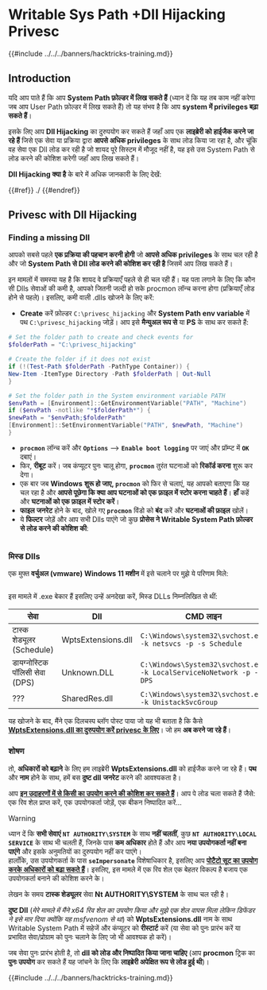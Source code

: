 # Writable Sys Path +Dll Hijacking Privesc

{{#include ../../../banners/hacktricks-training.md}}

## Introduction

यदि आप पाते हैं कि आप **System Path फ़ोल्डर में लिख सकते हैं** (ध्यान दें कि यह तब काम नहीं करेगा जब आप User Path फ़ोल्डर में लिख सकते हैं) तो यह संभव है कि आप **system में privileges बढ़ा सकते हैं**।

इसके लिए आप **Dll Hijacking** का दुरुपयोग कर सकते हैं जहाँ आप एक **लाइब्रेरी को हाईजैक करने जा रहे हैं** जिसे एक सेवा या प्रक्रिया द्वारा **आपसे अधिक privileges** के साथ लोड किया जा रहा है, और चूंकि वह सेवा एक Dll लोड कर रही है जो शायद पूरे सिस्टम में मौजूद नहीं है, यह इसे उस System Path से लोड करने की कोशिश करेगी जहाँ आप लिख सकते हैं।

**Dll Hijacking क्या है** के बारे में अधिक जानकारी के लिए देखें:

{{#ref}}
./
{{#endref}}

## Privesc with Dll Hijacking

### Finding a missing Dll

आपको सबसे पहले **एक प्रक्रिया की पहचान करनी होगी** जो **आपसे अधिक privileges** के साथ चल रही है और जो **System Path से Dll लोड करने की कोशिश कर रही है** जिसमें आप लिख सकते हैं।

इन मामलों में समस्या यह है कि शायद वे प्रक्रियाएँ पहले से ही चल रही हैं। यह पता लगाने के लिए कि कौन सी Dlls सेवाओं की कमी है, आपको जितनी जल्दी हो सके procmon लॉन्च करना होगा (प्रक्रियाएँ लोड होने से पहले)। इसलिए, कमी वाली .dlls खोजने के लिए करें:

- **Create** करें फ़ोल्डर `C:\privesc_hijacking` और **System Path env variable** में पथ `C:\privesc_hijacking` जोड़ें। आप इसे **मैन्युअल रूप से** या **PS** के साथ कर सकते हैं:
```powershell
# Set the folder path to create and check events for
$folderPath = "C:\privesc_hijacking"

# Create the folder if it does not exist
if (!(Test-Path $folderPath -PathType Container)) {
New-Item -ItemType Directory -Path $folderPath | Out-Null
}

# Set the folder path in the System environment variable PATH
$envPath = [Environment]::GetEnvironmentVariable("PATH", "Machine")
if ($envPath -notlike "*$folderPath*") {
$newPath = "$envPath;$folderPath"
[Environment]::SetEnvironmentVariable("PATH", $newPath, "Machine")
}
```
- **`procmon`** लॉन्च करें और **`Options`** --> **`Enable boot logging`** पर जाएं और प्रॉम्प्ट में **`OK`** दबाएं।
- फिर, **रीबूट** करें। जब कंप्यूटर पुनः चालू होगा, **`procmon`** तुरंत घटनाओं को **रिकॉर्ड करना** शुरू कर देगा।
- एक बार जब **Windows** **शुरू हो जाए, `procmon`** को फिर से चलाएं, यह आपको बताएगा कि यह चल रहा है और **आपसे पूछेगा कि क्या आप घटनाओं को एक फ़ाइल में स्टोर करना चाहते हैं**। **हाँ** कहें और **घटनाओं को एक फ़ाइल में स्टोर करें**।
- **फाइल** **जनरेट** होने के बाद, खोले गए **`procmon`** विंडो को **बंद** करें और **घटनाओं की फ़ाइल** खोलें।
- ये **फिल्टर** जोड़ें और आप सभी Dlls पाएंगे जो कुछ **प्रोसेस ने Writable System Path फ़ोल्डर से लोड करने की कोशिश की**:

<figure><img src="../../../images/image (945).png" alt=""><figcaption></figcaption></figure>

### मिस्ड Dlls

एक मुफ्त **वर्चुअल (vmware) Windows 11 मशीन** में इसे चलाने पर मुझे ये परिणाम मिले:

<figure><img src="../../../images/image (607).png" alt=""><figcaption></figcaption></figure>

इस मामले में .exe बेकार हैं इसलिए उन्हें अनदेखा करें, मिस्ड DLLs निम्नलिखित से थीं:

| सेवा                             | Dll                | CMD लाइन                                                             |
| ------------------------------- | ------------------ | -------------------------------------------------------------------- |
| टास्क शेड्यूलर (Schedule)      | WptsExtensions.dll | `C:\Windows\system32\svchost.exe -k netsvcs -p -s Schedule`          |
| डायग्नोस्टिक पॉलिसी सेवा (DPS) | Unknown.DLL        | `C:\Windows\System32\svchost.exe -k LocalServiceNoNetwork -p -s DPS` |
| ???                             | SharedRes.dll      | `C:\Windows\system32\svchost.exe -k UnistackSvcGroup`                |

यह खोजने के बाद, मैंने एक दिलचस्प ब्लॉग पोस्ट पाया जो यह भी बताता है कि कैसे [**WptsExtensions.dll का दुरुपयोग करें privesc के लिए**](https://juggernaut-sec.com/dll-hijacking/#Windows_10_Phantom_DLL_Hijacking_-_WptsExtensionsdll)। जो हम **अब करने जा रहे हैं**।

### शोषण

तो, **अधिकारों को बढ़ाने** के लिए हम लाइब्रेरी **WptsExtensions.dll** को हाईजैक करने जा रहे हैं। **पथ** और **नाम** होने के साथ, हमें बस **दुष्ट dll** **जनरेट** करने की आवश्यकता है।

आप [**इन उदाहरणों में से किसी का उपयोग करने की कोशिश कर सकते हैं**](./#creating-and-compiling-dlls)। आप पे लोड चला सकते हैं जैसे: एक रिव शेल प्राप्त करें, एक उपयोगकर्ता जोड़ें, एक बीकन निष्पादित करें...

> [!WARNING]
> ध्यान दें कि **सभी सेवाएं** **`NT AUTHORITY\SYSTEM`** के साथ **नहीं चलतीं**, कुछ **`NT AUTHORITY\LOCAL SERVICE`** के साथ भी चलती हैं, जिनके पास **कम अधिकार** होते हैं और आप **नया उपयोगकर्ता नहीं बना पाएंगे** और इसके अनुमतियों का दुरुपयोग नहीं कर पाएंगे।\
> हालाँकि, उस उपयोगकर्ता के पास **`seImpersonate`** विशेषाधिकार है, इसलिए आप [**पोटैटो सूट का उपयोग करके अधिकारों को बढ़ा सकते हैं**](../roguepotato-and-printspoofer.md)। इसलिए, इस मामले में एक रिव शेल एक बेहतर विकल्प है बजाय एक उपयोगकर्ता बनाने की कोशिश करने के।

लेखन के समय **टास्क शेड्यूलर** सेवा **Nt AUTHORITY\SYSTEM** के साथ चल रही है।

**दुष्ट Dll** (_मेरे मामले में मैंने x64 रिव शेल का उपयोग किया और मुझे एक शेल वापस मिला लेकिन डिफेंडर ने इसे मार दिया क्योंकि यह msfvenom से था_) को **WptsExtensions.dll** नाम के साथ Writable System Path में सहेजें और कंप्यूटर को **रीस्टार्ट** करें (या सेवा को पुनः प्रारंभ करें या प्रभावित सेवा/प्रोग्राम को पुनः चलाने के लिए जो भी आवश्यक हो करें)।

जब सेवा पुनः प्रारंभ होती है, तो **dll को लोड और निष्पादित किया जाना चाहिए** (आप **procmon** ट्रिक का **पुनः उपयोग** कर सकते हैं यह जांचने के लिए कि **लाइब्रेरी अपेक्षित रूप से लोड हुई थी**)। 

{{#include ../../../banners/hacktricks-training.md}}
